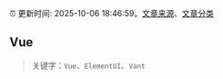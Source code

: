 :alarm_clock: 更新时间: 2025-10-06 18:46:59。[文章来源](/README.md)、[文章分类](/TAGS.md)

## Vue


> 关键字：`Vue`、`ElementUI`、`Vant`



